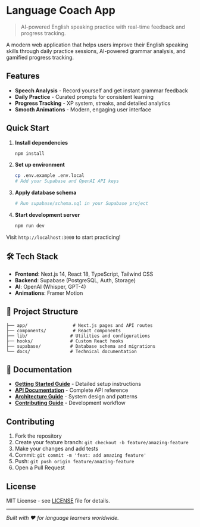 # Language Coach App

> AI-powered English speaking practice with real-time feedback and progress tracking.

A modern web application that helps users improve their English speaking skills through daily practice sessions, AI-powered grammar analysis, and gamified progress tracking.

## Features

- **Speech Analysis** - Record yourself and get instant grammar feedback
- **Daily Practice** - Curated prompts for consistent learning
- **Progress Tracking** - XP system, streaks, and detailed analytics
- **Smooth Animations** - Modern, engaging user interface

## Quick Start

1. **Install dependencies**
   ```bash
   npm install
   ```

2. **Set up environment**
   ```bash
   cp .env.example .env.local
   # Add your Supabase and OpenAI API keys
   ```

3. **Apply database schema**
   ```bash
   # Run supabase/schema.sql in your Supabase project
   ```

4. **Start development server**
   ```bash
   npm run dev
   ```

Visit `http://localhost:3000` to start practicing!

## 🛠 Tech Stack

- **Frontend**: Next.js 14, React 18, TypeScript, Tailwind CSS
- **Backend**: Supabase (PostgreSQL, Auth, Storage)
- **AI**: OpenAI (Whisper, GPT-4)
- **Animations**: Framer Motion

## 📁 Project Structure

```
├── app/                 # Next.js pages and API routes
├── components/          # React components
├── lib/                # Utilities and configurations
├── hooks/              # Custom React hooks
├── supabase/           # Database schema and migrations
└── docs/               # Technical documentation
```

## 📖 Documentation

- **[Getting Started Guide](docs/getting-started.md)** - Detailed setup instructions
- **[API Documentation](docs/api.md)** - Complete API reference
- **[Architecture Guide](docs/architecture.md)** - System design and patterns
- **[Contributing Guide](docs/contributing.md)** - Development workflow

## Contributing

1. Fork the repository
2. Create your feature branch: `git checkout -b feature/amazing-feature`
3. Make your changes and add tests
4. Commit: `git commit -m 'feat: add amazing feature'`
5. Push: `git push origin feature/amazing-feature`
6. Open a Pull Request

## License

MIT License - see [LICENSE](LICENSE) file for details.

---

*Built with ❤️ for language learners worldwide.*
